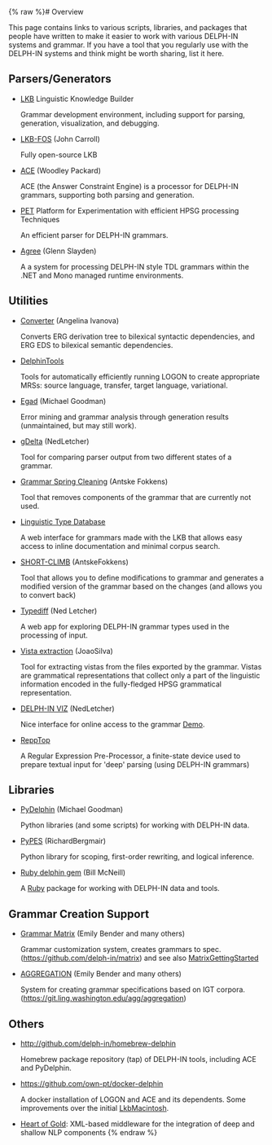 {% raw %}# Overview

This page contains links to various scripts, libraries, and packages that
people have written to make it easier to work with various DELPH-IN
systems and grammar. If you have a tool that you regularly use with the
DELPH-IN systems and think might be worth sharing, list it here.

## Parsers/Generators

- [LKB](/delph-in/docs/wiki/LkbInstallation) Linguistic Knowledge Builder
  
  Grammar development environment, including support for parsing, generation, visualization, and debugging.
- [LKB-FOS](/delph-in/docs/wiki/LkbFos) (John Carroll)
  
  Fully open-source LKB
- [ACE](/delph-in/docs/wiki/AceTop) (Woodley Packard)
  
  ACE (the Answer Constraint Engine) is a processor for DELPH-IN grammars, supporting both parsing and generation.
- [PET](/delph-in/docs/wiki/PetTop) Platform for Experimentation with efficient HPSG processing Techniques
  
  An efficient parser for DELPH-IN grammars.
- [Agree](/delph-in/docs/wiki/AgreeTop) (Glenn Slayden)
  
  A a system for processing DELPH-IN style TDL grammars within the .NET and Mono managed runtime environments.

## Utilities

- [Converter](/delph-in/docs/wiki/DTConverter) (Angelina Ivanova)
  
  Converts ERG derivation tree to bilexical syntactic dependencies, and ERG EDS to bilexical semantic dependencies.
- [DelphinTools](/delph-in/docs/wiki/DelphinTools)
  
  Tools for automatically efficiently running LOGON to create appropriate MRSs: source language, transfer, target language, variational.
- [Egad](/delph-in/docs/wiki/EgadTop) (Michael Goodman)
  
  Error mining and grammar analysis through generation results (unmaintained, but may still work).
- [gDelta](/delph-in/docs/wiki/GDeltaTop) (NedLetcher)
  
  Tool for comparing parser output from two different states of a grammar.
- [Grammar Spring Cleaning](/delph-in/docs/wiki/SpringCleaningTop) (Antske Fokkens)
  
  Tool that removes components of the grammar that are currently not used.
- [Linguistic Type Database](/delph-in/docs/wiki/LkbLtdb)
  
  A web interface for grammars made with the LKB that allows easy access to inline documentation and minimal corpus search.
- [SHORT-CLIMB](/delph-in/docs/wiki/ClimbShortClimb) (AntskeFokkens)
  
  Tool that allows you to define modifications to grammar and generates a modified version of the grammar based on the changes (and allows you to convert back)
- [Typediff](/delph-in/docs/wiki/TypediffTop) (Ned Letcher)
  
  A web app for exploring DELPH-IN grammar types used in the processing of input.
- [Vista extraction](/delph-in/docs/wiki/VistaExtractionTop) (JoaoSilva)
  
  Tool for extracting vistas from the files exported by the grammar. Vistas are grammatical representations that collect only a part of the linguistic information encoded in the fully-fledged HPSG grammatical representation.
- [DELPH-IN VIZ](https://github.com/delph-in/delphin-viz) (NedLetcher) 
  
  Nice interface for online access to the grammar [Demo](http://delph-in.github.io/delphin-viz/demo/).
- [ReppTop](/delph-in/docs/wiki/ReppTop)
  
  A Regular Expression Pre-Processor, a finite-state device used to prepare textual input for 'deep' parsing (using DELPH-IN grammars)

## Libraries

- [PyDelphin](/delph-in/pydelphin) (Michael Goodman)
  
  Python libraries (and some scripts) for working with DELPH-IN data.
- [PyPES](http://www.semantilog.org/pypes.html) (RichardBergmair)
  
  Python library for scoping, first-order rewriting, and logical inference.
- [Ruby delphin gem](https://rubygems.org/gems/delphin) (Bill McNeill)
  
  A [Ruby](http://www.ruby-lang.org) package for working with DELPH-IN data and tools.

## Grammar Creation Support

- [Grammar Matrix](http://matrix.ling.washington.edu/index.html) (Emily Bender and many others)
  
  Grammar customization system, creates grammars to spec. (https://github.com/delph-in/matrix) and see also [MatrixGettingStarted](/delph-in/docs/wiki/MatrixGettingStarted)
- [AGGREGATION](http://depts.washington.edu/uwcl/aggregation/) (Emily Bender and many others)
  
  System for creating grammar specifications based on IGT corpora. (https://git.ling.washington.edu/agg/aggregation)

## Others

- http://github.com/delph-in/homebrew-delphin
  
  Homebrew package repository (tap) of DELPH-IN tools, including ACE and PyDelphin.
- https://github.com/own-pt/docker-delphin
  
  A docker installation of LOGON and ACE and its dependents. Some improvements over the initial [LkbMacintosh](/delph-in/docs/wiki/LkbMacintosh).
- [Heart of Gold](https://delph-in.github.io/docs/garage/HeartofgoldTop): XML-based middleware for the integration of deep and shallow NLP components
<update date omitted for speed>{% endraw %}